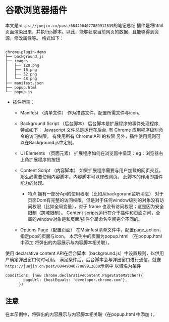 # 谷歌浏览器插件 
本文是`https://juejin.cn/post/6844904077889912839`的笔记总结
插件是将html页面渲染出来，并执行js脚本。以此，能够获取当前网页的数据，且能够得到资源，修改属性等。
格式如下：
```

chrome-plugin-demo
├── background.js
├── images
│   ├── 128.png
│   ├── 16.png
│   ├── 32.png
│   └── 48.png
├── manifest.json
├── popup.html
└── popup.js

```
- 插件所需：
    - Manifest （清单文件） 作为描述文件，配置所需文件与icon。

    - Background Script （后台脚本）
    后台脚本是扩展程序的事件处理程序, 特点如下：
    Javascript 文件总是运行在后台.
    有 Chrome 应用程序级别命令的访问权限。
    有使用所有 Chrome API 的权限
    另外，插件使用规则可以在Background.js中定制。


    - UI Elements （页面元素）
    扩展程序如何在浏览器中呈现：eg：浏览器右上角扩展程序的按钮

    - Content Script （内容脚本）
如果扩展程序需要与用户加载的网页交互，那么必需要使用内容脚本。内容脚本可以修改网页。
此脚本的作用即插件能力的体现。
        - 特点
拥有一部分Api的使用权限（比如从backgorund监听消息）
对于页面Dom有完整的访问权限，但是对于任何window级别的对象没有访问权限（比如全局变量），对于 frame 也没有访问权限；这是因为安全限制（跨域限制）。
Content scripts运行在介于插件和页面之间，全局的window对象是和页面/插件全局命名空间完全不同的。



    - Options Page（配置页面）
在Mainfest清单文件中，配置page_action，指定pop的页面与icon。
本示例中的页面为popup.html （在popup.html 中添加 <script src="popup.js"></script> 将弹出的内容展示与内容脚本相关联）。


使用 declarative content API在后台脚本（background.js）中设置规则，以供用户确定弹出窗口何时可用。 满足条件后，后台脚本会与弹出窗口进行通信，就像`https://juejin.cn/post/6844904077889912839`示例中
以域名为条件
```
conditions: [new chrome.declarativeContent.PageStateMatcher({
        pageUrl: {hostEquals: 'developer.chrome.com'},
      })
```      

## 注意
在本示例中，将弹出的内容展示与内容脚本相关联（在popup.html 中添加 <script src="popup.js"></script>）。


